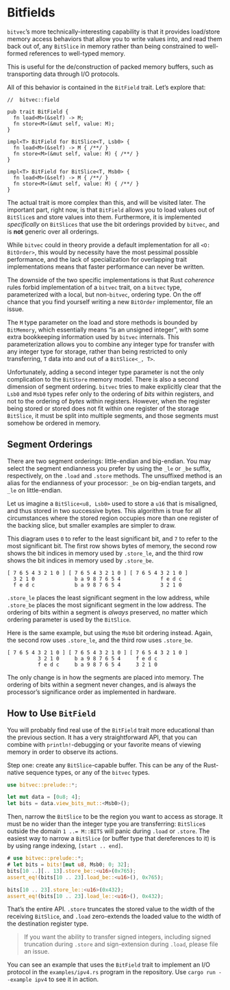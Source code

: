 # Bitfields

`bitvec`’s more technically-interesting capability is that it provides
load/store memory access behaviors that allow you to write values into, and read
them back out of, any `BitSlice` in memory rather than being constrained to
well-formed references to well-typed memory.

This is useful for the de/construction of packed memory buffers, such as
transporting data through I/O protocols.

All of this behavior is contained in the `BitField` trait. Let’s explore that:

```rust,no_run
//  bitvec::field

pub trait BitField {
  fn load<M>(&self) -> M;
  fn store<M>(&mut self, value: M);
}

impl<T> BitField for BitSlice<T, Lsb0> {
  fn load<M>(&self) -> M { /**/ }
  fn store<M>(&mut self, value: M) { /**/ }
}

impl<T> BitField for BitSlice<T, Msb0> {
  fn load<M>(&self) -> M { /**/ }
  fn store<M>(&mut self, value: M) { /**/ }
}
```

The actual trait is more complex than this, and will be visited later. The
important part, right now, is that `BitField` allows you to load values out of
`BitSlice`s and store values into them. Furthermore, it is implemented
*specifically* on `BitSlices` that use the bit orderings provided by `bitvec`,
and is **not** generic over all orderings.

While `bitvec` could in theory provide a default implementation for all
`<O: BitOrder>`, this would by necessity have the most pessimal possible
performance, and the lack of specialization for overlapping trait
implementations means that faster performance can never be written.

The downside of the two specific implementations is that Rust *coherence* rules
forbid implementation of a `bitvec` trait, on a `bitvec` type, parameterized
with a local, but non-`bitvec`, ordering type. On the off chance that you find
yourself writing a new `BitOrder` implementor, file an issue.

The `M` type parameter on the load and store methods is bounded by `BitMemory`,
which essentially means “is an unsigned integer”, with some extra bookkeeping
information used by `bitvec` internals. This parameterization allows you to
combine any integer type for transfer with any integer type for storage, rather
than being restricted to only transferring, `T` data into and out of a
`BitSlice<_, T>`.

Unfortunately, adding a second integer type parameter is not the only
complication to the `BitStore` memory model. There is also a second dimension of
segment ordering. `bitvec` tries to make explicitly clear that the `Lsb0` and
`Msb0` types refer only to the ordering of *bits* within registers, and not to
the ordering of *bytes* within registers. However, when the register being
stored or stored does not fit within one register of the storage `BitSlice`, it
must be split into multiple segments, and those segments must somehow be ordered
in memory.

## Segment Orderings

There are two segment orderings: little-endian and big-endian. You may select
the segment endianness you prefer by using the `_le` or `_be` suffix,
respectively, on the `.load` and `.store` methods. The unsuffixed method is an
alias for the endianness of your processor: `_be` on big-endian targets, and
`_le` on little-endian.

Let us imagine a `BitSlice<u8, Lsb0>` used to store a `u16` that is misaligned,
and thus stored in two successive bytes. This algorithm is true for all
circumstances where the stored region occupies more than one register of the
backing slice, but smaller examples are simpler to draw.

This diagram uses `0` to refer to the least significant bit, and `7` to refer to
the most significant bit. The first row shows bytes of memory, the second row
shows the bit indices in memory used by `.store_le`, and the third row shows the
bit indices in memory used by `.store_be`.

```text
[ 7 6 5 4 3 2 1 0 ] [ 7 6 5 4 3 2 1 0 ] [ 7 6 5 4 3 2 1 0 ]
  3 2 1 0             b a 9 8 7 6 5 4             f e d c
  f e d c             b a 9 8 7 6 5 4             3 2 1 0
```

`.store_le` places the least significant segment in the low address, while
`.store_be` places the most significant segment in the low address. The ordering
of bits within a segment is *always* preserved, no matter which ordering
parameter is used by the `BitSlice`.

Here is the same example, but using the `Msb0` bit ordering instead. Again, the
second row uses `.store_le`, and the third row uses `.store_be`.

```text
[ 7 6 5 4 3 2 1 0 ] [ 7 6 5 4 3 2 1 0 ] [ 7 6 5 4 3 2 1 0 ]
          3 2 1 0     b a 9 8 7 6 5 4     f e d c
          f e d c     b a 9 8 7 6 5 4     3 2 1 0
```

The only change is in how the segments are placed into memory. The ordering of
bits within a segment never changes, and is always the processor’s significance
order as implemented in hardware.

## How to Use `BitField`

You will probably find real use of the `BitField` trait more educational than
the previous section. It has a very straightforward API, that you can combine
with `println!`-debugging or your favorite means of viewing memory in order to
observe its actions.

Step one: create any `BitSlice`-capable buffer. This can be any of the
Rust-native sequence types, or any of the `bitvec` types.

```rust
use bitvec::prelude::*;

let mut data = [0u8; 4];
let bits = data.view_bits_mut::<Msb0>();
```

Then, narrow the `BitSlice` to be the region you want to access as storage. It
must be no wider than the integer type you are transferring: `BitSlice`s outside
the domain `1 ..= M::BITS` will panic during `.load` or `.store`. The easiest
way to narrow a `BitSlice` (or buffer type that dereferences to it) is by using
range indexing, `[start .. end]`.

```rust
# use bitvec::prelude::*;
# let bits = bits![mut u8, Msb0; 0; 32];
bits[10 ..][.. 13].store_be::<u16>(0x765);
assert_eq!(bits[10 .. 23].load_be::<u16>(), 0x765);

bits[10 .. 23].store_le::<u16>(0x432);
assert_eq!(bits[10 .. 23].load_le::<u16>(), 0x432);
```

That’s the entire API. `.store` truncates the stored value to the width of the
receiving `BitSlice`, and `.load` zero-extends the loaded value to the width of
the destination register type.

> If you want the ability to transfer signed integers, including signed
> truncation during `.store` and sign-extension during `.load`, please file an
> issue.

You can see an example that uses the `BitField` trait to implement an I/O
protocol in the `examples/ipv4.rs` program in the repository. Use
`cargo run --example ipv4` to see it in action.
